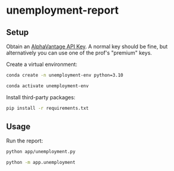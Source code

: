 # unemployment-report



## Setup

Obtain an [AlphaVantage API Key](https://www.alphavantage.co/support/#api-key). A normal key should be fine, but alternatively you can use one of the prof's "premium" keys.  

Create a virtual environment:


```sh
conda create -n unemployment-env python=3.10 
```
```sh
conda activate unemployment-env 
```

Install third-party packages:

```sh
pip install -r requirements.txt
```

## Usage

Run the report:

```sh
python app/unemployment.py

python -m app.unemployment
```